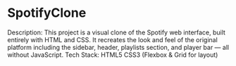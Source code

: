 # SpotifyClone
Description: This project is a visual clone of the Spotify web interface, built entirely with HTML and CSS. It recreates the look and feel of the original platform including the sidebar, header, playlists section, and player bar — all without JavaScript.  Tech Stack:  HTML5  CSS3 (Flexbox &amp; Grid for layout)
